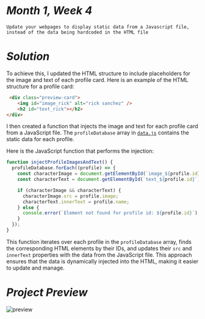 # _Month 1, Week 4_

`Update your webpages to display static data from a Javascript file, instead of the data being hardcoded in the HTML file`

# _Solution_

To achieve this, I updated the HTML structure to include placeholders for the image and text of each profile card. Here is an example of the HTML structure for a profile card:

```html
 <div class="preview-card">
    <img id="image_rick" alt="rick sanchez" />
    <h2 id="text_rick"></h2>
</div>
```

I then created a function that injects the image and text for each profile card from a JavaScript file. The `profileDatabase` array in [`data.js`](https://github.com/OgaDavid/TechNest/blob/main/Month%201/Week%204/data.js) contains the static data for each profile.

Here is the JavaScript function that performs the injection:

```javascript
function injectProfileImagesAndText() {
  profileDatabase.forEach((profile) => {
    const characterImage = document.getElementById(`image_${profile.id}`);
    const characterText = document.getElementById(`text_${profile.id}`);

    if (characterImage && characterText) {
      characterImage.src = profile.image;
      characterText.innerText = profile.name;
    } else {
      console.error(`Element not found for profile id: ${profile.id}`);
    }
  });
}
```

This function iterates over each profile in the `profileDatabase` array, finds the corresponding HTML elements by their IDs, and updates their `src` and `innerText` properties with the data from the JavaScript file. This approach ensures that the data is dynamically injected into the HTML, making it easier to update and manage. 

# _Project Preview_

![preview](https://github.com/user-attachments/assets/442556bf-3e51-493c-93d2-d56269cebc54)
